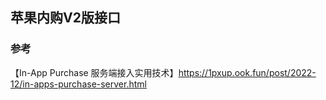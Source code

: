 ## 苹果内购V2版接口





### 参考

【In-App Purchase 服务端接入实用技术】https://1pxup.ook.fun/post/2022-12/in-apps-purchase-server.html  


